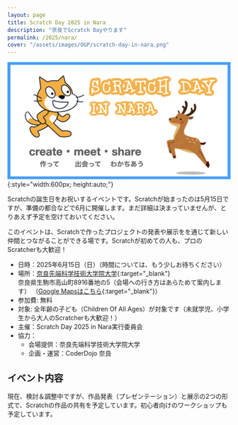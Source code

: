 ```yaml
---
layout: page
title: Scratch Day 2025 in Nara
description: "奈良でScratch Dayやります"
permalink: /2025/nara/
cover: "/assets/images/OGP/scratch-day-in-nara.png"
---
```

![](/assets/images/OGP/scratch-day-in-nara.png){:style="width:600px; height:auto;"}
 
Scratchの誕生日をお祝いするイベントです。Scratchが始まったのは5月15日ですが、準備の都合などで6月に開催します。まだ詳細は決まっていませんが、とりあえず予定を空けておいてください。

このイベントは、Scratchで作ったプロジェクトの発表や展示をを通じて新しい仲間とつながることができる場です。Scratchが初めての人も、プロのScratcherも大歓迎！

- 日時：2025年6月15日（日）（時間については、もう少しお待ちください）
- 場所：[奈良先端科学技術大学院大学](https://www.naist.jp/){:target="_blank"}  
奈良県生駒市高山町8916番地の5（会場への行き方はあらためて案内します） （[Google Mapsはこちら](https://maps.app.goo.gl/77kwNe3gukZDzzPMA){:target="_blank"}）
- 参加費: 無料
- 対象: 全年齢の子ども（Children Of All Ages）が対象です（未就学児、小学生から大人のScratcherも大歓迎！）
- 主催：Scratch Day 2025 in Nara実行委員会
- 協力：
  - 会場提供：奈良先端科学技術大学院大学
  - 企画・運営：CoderDojo 奈良

## イベント内容
現在、検討＆調整中ですが、作品発表（プレゼンテーション）と展示の2つの形式で、Scratchの作品の共有を予定しています。初心者向けのワークショップも予定しています。

